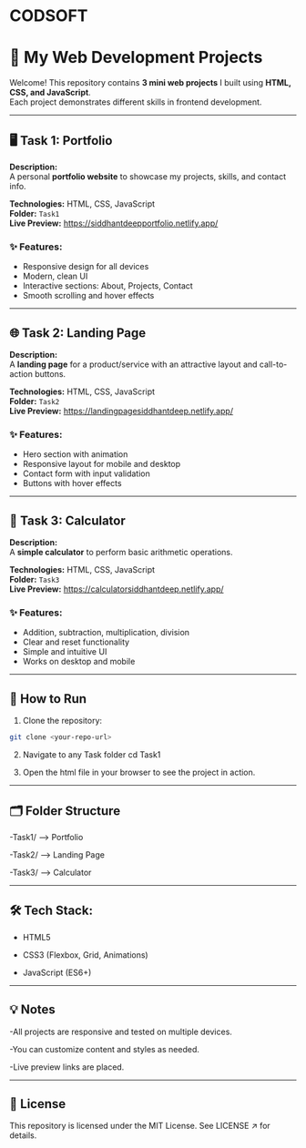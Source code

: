 # CODSOFT

# 🌟 My Web Development Projects

Welcome! This repository contains **3 mini web projects** I built using **HTML, CSS, and JavaScript**.  
Each project demonstrates different skills in frontend development.  

---

## 🖥 Task 1: Portfolio
**Description:**  
A personal **portfolio website** to showcase my projects, skills, and contact info.  

**Technologies:** HTML, CSS, JavaScript  
**Folder:** `Task1`  
**Live Preview:** https://siddhantdeepportfolio.netlify.app/

### ✨ Features:
- Responsive design for all devices  
- Modern, clean UI  
- Interactive sections: About, Projects, Contact  
- Smooth scrolling and hover effects  

---

## 🌐 Task 2: Landing Page
**Description:**  
A **landing page** for a product/service with an attractive layout and call-to-action buttons.  

**Technologies:** HTML, CSS, JavaScript  
**Folder:** `Task2`  
**Live Preview:** https://landingpagesiddhantdeep.netlify.app/

### ✨ Features:
- Hero section with animation  
- Responsive layout for mobile and desktop  
- Contact form with input validation  
- Buttons with hover effects  

---

## 🧮 Task 3: Calculator
**Description:**  
A **simple calculator** to perform basic arithmetic operations.  

**Technologies:** HTML, CSS, JavaScript  
**Folder:** `Task3`  
**Live Preview:** https://calculatorsiddhantdeep.netlify.app/

### ✨ Features:
- Addition, subtraction, multiplication, division  
- Clear and reset functionality  
- Simple and intuitive UI  
- Works on desktop and mobile  

---

## 🚀 How to Run
1. Clone the repository:  
```bash
git clone <your-repo-url>
```
2. Navigate to any Task folder
   cd Task1

3. Open the html file in your browser to see the project in action.

---

## 🗂 Folder Structure
-Task1/   --> Portfolio

-Task2/   --> Landing Page

-Task3/   --> Calculator

---

## 🛠 Tech Stack:
- HTML5
 
- CSS3 (Flexbox, Grid, Animations)

- JavaScript (ES6+)

---

## 💡 Notes
-All projects are responsive and tested on multiple devices.

-You can customize content and styles as needed.

-Live preview links are placed.

---

## 📄 License
This repository is licensed under the MIT License. See LICENSE ↗️ for details.
